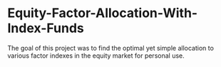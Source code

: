 # Equity-Factor-Allocation-With-Index-Funds
The goal of this project was to find the optimal yet simple allocation to various factor indexes in the equity market for personal use.
